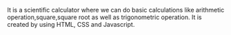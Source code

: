 It is a scientific calculator where we can do basic calculations like arithmetic operation,square,square root as well as trigonometric operation.
It is created by using HTML, CSS and Javascript.
